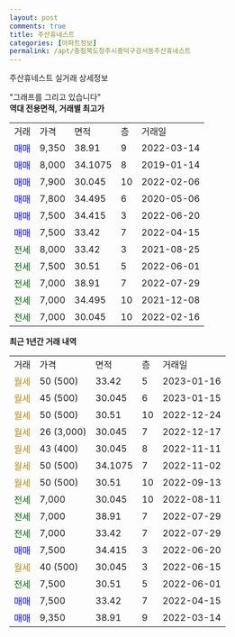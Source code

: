 ```yaml
---
layout: post
comments: true
title: 주산휴네스트
categories: [아파트정보]
permalink: /apt/충청북도청주시흥덕구강서동주산휴네스트
---
```


주산휴네스트 실거래 상세정보

<script type="text/javascript">
  google.charts.load('current', {'packages':['line', 'corechart']});
  google.charts.setOnLoadCallback(drawChart);

  function drawChart() {
    var data = new google.visualization.DataTable();
    data.addColumn('date', '거래일');
    data.addColumn('number', "매매");
    data.addColumn('number', "전세");
    data.addColumn('number', "전매");

    data.addRows([[new Date(Date.parse("2023-01-16")), null, null, null], [new Date(Date.parse("2023-01-15")), null, null, null], [new Date(Date.parse("2022-12-24")), null, null, null], [new Date(Date.parse("2022-12-17")), null, null, null], [new Date(Date.parse("2022-11-11")), null, null, null], [new Date(Date.parse("2022-11-02")), null, null, null], [new Date(Date.parse("2022-09-13")), null, null, null], [new Date(Date.parse("2022-08-11")), null, 7000, null], [new Date(Date.parse("2022-07-29")), null, 7000, null], [new Date(Date.parse("2022-07-29")), null, 7000, null], [new Date(Date.parse("2022-06-20")), 7500, null, null], [new Date(Date.parse("2022-06-15")), null, null, null], [new Date(Date.parse("2022-06-01")), null, 7500, null], [new Date(Date.parse("2022-04-15")), 7500, null, null], [new Date(Date.parse("2022-03-14")), 9350, null, null]]);

    var options = {
      hAxis: {
        format: 'yyyy/MM/dd'
      },    
      lineWidth: 0,
      pointsVisible: true,    
      title: '최근 1년간 유형별 실거래가 분포',
      legend: { position: 'bottom' }
    };

    var formatter = new google.visualization.NumberFormat({pattern:'###,###'} );
    formatter.format(data, 1);
    formatter.format(data, 2);
    
    setTimeout(function() {
        var chart = new google.visualization.LineChart(document.getElementById('columnchart_material'));
        chart.draw(data, (options));
        document.getElementById('loading').style.display = 'none';
    }, 200);
  }
</script>


<div id="loading" style="z-index:20; display: block; margin-left: 0px">"그래프를 그리고 있습니다"</div>
<div id="columnchart_material" style="width: 95%; margin-left: 0px; display: block"></div>
<!-- contents start -->
<b>역대 전용면적, 거래별 최고가</b>
<table class="sortable">
    <tr>
      <td>거래</td>
      <td>가격</td>
      <td>면적</td>
      <td>층</td>
      <td>거래일</td>
    </tr>
        <tr>
          <td><a style="color: blue">매매</a></td>
          <td>9,350</td>
          <td>38.91</td>
          <td>9</td>
          <td>2022-03-14</td>
        </tr>            <tr>
          <td><a style="color: blue">매매</a></td>
          <td>8,000</td>
          <td>34.1075</td>
          <td>8</td>
          <td>2019-01-14</td>
        </tr>            <tr>
          <td><a style="color: blue">매매</a></td>
          <td>7,900</td>
          <td>30.045</td>
          <td>10</td>
          <td>2022-02-06</td>
        </tr>            <tr>
          <td><a style="color: blue">매매</a></td>
          <td>7,800</td>
          <td>34.495</td>
          <td>6</td>
          <td>2020-05-06</td>
        </tr>            <tr>
          <td><a style="color: blue">매매</a></td>
          <td>7,500</td>
          <td>34.415</td>
          <td>3</td>
          <td>2022-06-20</td>
        </tr>            <tr>
          <td><a style="color: blue">매매</a></td>
          <td>7,500</td>
          <td>33.42</td>
          <td>7</td>
          <td>2022-04-15</td>
        </tr>        
        <tr>
              <td><a style="color: darkgreen">전세</a></td>
              <td>8,000</td>
              <td>33.42</td>
              <td>3</td>
              <td>2021-08-25</td>
            </tr>            <tr>
              <td><a style="color: darkgreen">전세</a></td>
              <td>7,500</td>
              <td>30.51</td>
              <td>5</td>
              <td>2022-06-01</td>
            </tr>            <tr>
              <td><a style="color: darkgreen">전세</a></td>
              <td>7,000</td>
              <td>38.91</td>
              <td>7</td>
              <td>2022-07-29</td>
            </tr>            <tr>
              <td><a style="color: darkgreen">전세</a></td>
              <td>7,000</td>
              <td>34.495</td>
              <td>10</td>
              <td>2021-12-08</td>
            </tr>            <tr>
              <td><a style="color: darkgreen">전세</a></td>
              <td>7,000</td>
              <td>30.045</td>
              <td>10</td>
              <td>2022-02-16</td>
            </tr>        
    
</table>

<b>최근 1년간 거래 내역</b>

<table class="sortable">
    <tr>
      <td>거래</td>
      <td>가격</td>
      <td>면적</td>
      <td>층</td>
      <td>거래일</td>
    </tr>
    <tr>
      <td><a style="color: darkgoldenrod">월세</a></td>
      <td>50 (500)</td>
      <td>33.42</td>
      <td>5</td>
      <td>2023-01-16</td>
    </tr>          <tr>
      <td><a style="color: darkgoldenrod">월세</a></td>
      <td>45 (500)</td>
      <td>30.045</td>
      <td>6</td>
      <td>2023-01-15</td>
    </tr>          <tr>
      <td><a style="color: darkgoldenrod">월세</a></td>
      <td>50 (500)</td>
      <td>30.51</td>
      <td>10</td>
      <td>2022-12-24</td>
    </tr>          <tr>
      <td><a style="color: darkgoldenrod">월세</a></td>
      <td>26 (3,000)</td>
      <td>30.045</td>
      <td>7</td>
      <td>2022-12-17</td>
    </tr>          <tr>
      <td><a style="color: darkgoldenrod">월세</a></td>
      <td>43 (400)</td>
      <td>30.045</td>
      <td>8</td>
      <td>2022-11-11</td>
    </tr>          <tr>
      <td><a style="color: darkgoldenrod">월세</a></td>
      <td>50 (500)</td>
      <td>34.1075</td>
      <td>7</td>
      <td>2022-11-02</td>
    </tr>          <tr>
      <td><a style="color: darkgoldenrod">월세</a></td>
      <td>50 (500)</td>
      <td>30.51</td>
      <td>10</td>
      <td>2022-09-13</td>
    </tr>          <tr>
      <td><a style="color: darkgreen">전세</a></td>
      <td>7,000</td>
      <td>30.045</td>
      <td>10</td>
      <td>2022-08-11</td>
    </tr>          <tr>
      <td><a style="color: darkgreen">전세</a></td>
      <td>7,000</td>
      <td>38.91</td>
      <td>7</td>
      <td>2022-07-29</td>
    </tr>          <tr>
      <td><a style="color: darkgreen">전세</a></td>
      <td>7,000</td>
      <td>33.42</td>
      <td>7</td>
      <td>2022-07-29</td>
    </tr>          <tr>
      <td><a style="color: blue">매매</a></td>
      <td>7,500</td>
      <td>34.415</td>
      <td>3</td>
      <td>2022-06-20</td>
    </tr>          <tr>
      <td><a style="color: darkgoldenrod">월세</a></td>
      <td>40 (500)</td>
      <td>30.045</td>
      <td>3</td>
      <td>2022-06-15</td>
    </tr>          <tr>
      <td><a style="color: darkgreen">전세</a></td>
      <td>7,500</td>
      <td>30.51</td>
      <td>5</td>
      <td>2022-06-01</td>
    </tr>          <tr>
      <td><a style="color: blue">매매</a></td>
      <td>7,500</td>
      <td>33.42</td>
      <td>7</td>
      <td>2022-04-15</td>
    </tr>          <tr>
      <td><a style="color: blue">매매</a></td>
      <td>9,350</td>
      <td>38.91</td>
      <td>9</td>
      <td>2022-03-14</td>
    </tr>      </table>
<!-- contents end -->    

